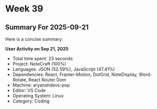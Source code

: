 # Week 39

## Summary For 2025-09-21
Here is a concise summary:

**User Activity on Sep 21, 2025**

* Total time spent: 23 seconds
* Project: NoteCraft (100%)
* Languages: JSON (52.59%), JavaScript (47.41%)
* Dependencies: React, Framer-Motion, DotGrid, NoteDisplay, Word-Rotate, React Router Dom
* Machine: aryanshdevs-pop
* Editor: VS Code
* Operating System: Linux
* Category: Coding
